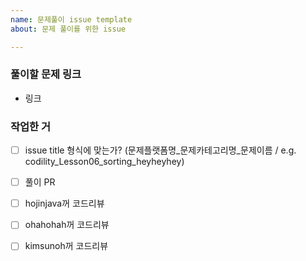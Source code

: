 ```yaml
---
name: 문제풀이 issue template
about: 문제 풀이를 위한 issue

---
```



### 풀이할 문제 링크
- 링크

### 작업한 거
- [ ] issue title 형식에 맞는가? (문제플랫폼명_문제카테고리명_문제이름 / e.g. codility_Lesson06_sorting_heyheyhey)
- [ ] 풀이 PR
- [ ] hojinjava꺼 코드리뷰
- [ ] ohahohah꺼 코드리뷰
- [ ] kimsunoh꺼 코드리뷰


